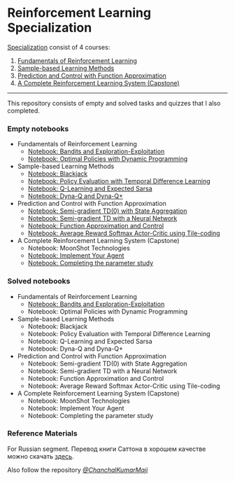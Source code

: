 # Reinforcement Learning Specialization

[Specialization](https://www.coursera.org/specializations/reinforcement-learning) consist of 4 courses:
1. [Fundamentals of Reinforcement Learning](https://www.coursera.org/learn/fundamentals-of-reinforcement-learning)
2. [Sample-based Learning Methods](https://www.coursera.org/learn/sample-based-learning-methods)
3. [Prediction and Control with Function Approximation](https://www.coursera.org/learn/prediction-control-function-approximation)
4. [A Complete Reinforcement Learning System (Capstone)](https://www.coursera.org/learn/complete-reinforcement-learning-system)

***

This repository consists of empty and solved tasks and quizzes that I also completed.

### Empty notebooks
- Fundamentals of Reinforcement Learning
	- [Notebook: Bandits and Exploration-Exploitation](https://nbviewer.jupyter.org/github/zhasulan/Reinforcement-Learning-Specialization/blob/master/1-course%3A%20Fundamentals%20of%20Reinforcement%20Learning/week1/Notebook%3A%20Bandits%20and%20Exploration-Exploitation/C1M1-Assignment1-v9.ipynb) 
	- [Notebook: Optimal Policies with Dynamic Programming](https://nbviewer.jupyter.org/github/zhasulan/Reinforcement-Learning-Specialization/blob/master/1-course%3A%20Fundamentals%20of%20Reinforcement%20Learning/week4/Notebook%3A%20Optimal%20Policies%20with%20Dynamic%20Programming/C1M4_Assignment2-v3.ipynb) 
- Sample-based Learning Methods
	- [Notebook: Blackjack](https://nbviewer.jupyter.org/github/zhasulan/Reinforcement-Learning-Specialization/blob/master/2-course%3A%20Sample-based%20Learning%20Methods/week2/Notebook%3A%20Blackjack/Blackjack.ipynb) 
	- [Notebook: Policy Evaluation with Temporal Difference Learning](https://nbviewer.jupyter.org/github/zhasulan/Reinforcement-Learning-Specialization/blob/master/2-course%3A%20Sample-based%20Learning%20Methods/week3/Notebook%3A%20Policy%20Evaluation%20with%20Temporal%20Difference%20Learning/C2M2-Assignment-v4.ipynb) 
	- [Notebook: Q-Learning and Expected Sarsa](https://nbviewer.jupyter.org/github/zhasulan/Reinforcement-Learning-Specialization/blob/master/2-course%3A%20Sample-based%20Learning%20Methods/week4/Notebook%3A%20Q-Learning%20and%20Expected%20Sarsa/C2M3_Assignment2_v6.ipynb) 
	- [Notebook: Dyna-Q and Dyna-Q+](https://nbviewer.jupyter.org/github/zhasulan/Reinforcement-Learning-Specialization/tree/master/2-course%3A%20Sample-based%20Learning%20Methods/week5/Notebook%3A%20Dyna-Q%20and%20Dyna-Q%2B/) 
- Prediction and Control with Function Approximation
	- [Notebook: Semi-gradient TD(0) with State Aggregation](https://nbviewer.jupyter.org/github/zhasulan/Reinforcement-Learning-Specialization/blob/master/3-course%3A%20Prediction%20and%20Control%20with%20Function%20Approximation/week1/Notebook%3A%20Semi-gradient%20TD%280%29%20with%20State%20Aggregation/C3M1_Assignment1-v7.ipynb) 
	- [Notebook: Semi-gradient TD with a Neural Network](https://nbviewer.jupyter.org/github/zhasulan/Reinforcement-Learning-Specialization/blob/master/3-course%3A%20Prediction%20and%20Control%20with%20Function%20Approximation/week2/Notebook%3A%20Semi-gradient%20TD%20with%20a%20Neural%20Network/C3M2_Assignment2-v7.ipynb) 
	- [Notebook: Function Approximation and Control](https://nbviewer.jupyter.org/github/zhasulan/Reinforcement-Learning-Specialization/blob/master/3-course%3A%20Prediction%20and%20Control%20with%20Function%20Approximation/week3/Notebook%3A%20Function%20Approximation%20and%20Control/Assignment3-v3.ipynb) 
	- [Notebook: Average Reward Softmax Actor-Critic using Tile-coding](https://nbviewer.jupyter.org/github/zhasulan/Reinforcement-Learning-Specialization/blob/master/3-course%3A%20Prediction%20and%20Control%20with%20Function%20Approximation/week4/Notebook%3A%20Average%20Reward%20Softmax%20Actor-Critic%20using%20Tile-coding/C3M4_Assignment4-v8.ipynb) 
- A Complete Reinforcement Learning System (Capstone)
	- Notebook: MoonShot Technologies
	- [Notebook: Implement Your Agent](https://nbviewer.jupyter.org/github/zhasulan/Reinforcement-Learning-Specialization/blob/master/4-course%3A%20A%20Complete%20Reinforcement%20Learning%20System%20%28Capstone%29/week5/Course4ProgrammingAssignment2-v4.ipynb)
	- [Notebook: Completing the parameter study](https://nbviewer.jupyter.org/github/zhasulan/Reinforcement-Learning-Specialization/blob/master/4-course%3A%20A%20Complete%20Reinforcement%20Learning%20System%20%28Capstone%29/week6/C4M5_Assignment3-v9.ipynb)

### Solved notebooks
- Fundamentals of Reinforcement Learning
	- [Notebook: Bandits and Exploration-Exploitation](https://nbviewer.jupyter.org/github/zhasulan/Reinforcement-Learning-Specialization/blob/master/1-course%3A%20Fundamentals%20of%20Reinforcement%20Learning/week1/Notebook%3A%20Bandits%20and%20Exploration-Exploitation/C1M1-Assignment1-v9-Solve.ipynb) 
	- Notebook: Optimal Policies with Dynamic Programming
- Sample-based Learning Methods
	- Notebook: Blackjack
	- Notebook: Policy Evaluation with Temporal Difference Learning
	- Notebook: Q-Learning and Expected Sarsa
	- Notebook: Dyna-Q and Dyna-Q+
- Prediction and Control with Function Approximation
	- Notebook: Semi-gradient TD(0) with State Aggregation
	- Notebook: Semi-gradient TD with a Neural Network
	- Notebook: Function Approximation and Control
	- Notebook: Average Reward Softmax Actor-Critic using Tile-coding
- A Complete Reinforcement Learning System (Capstone)
	- Notebook: MoonShot Technologies
	- Notebook: Implement Your Agent
	- Notebook: Completing the parameter study

### Reference Materials

For Russian segment. Перевод книги Саттона в хорошем качестве можно скачать [здесь](https://drive.google.com/open?id=1pAIYdNCDee0QIjoj7J2hWynV8h2_e75o).

Also follow the repository [*@ChanchalKumarMaji*](https://github.com/ChanchalKumarMaji/Reinforcement-Learning-Specialization) 